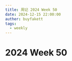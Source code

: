 ```yaml
---
title: 周记 2024 Week 50
date: 2024-12-15 22:00:00
auther: buyfakett
tags:
  - weekly
---
```


# 2024 Week 50
